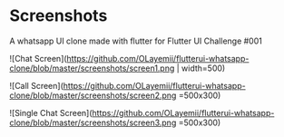 # Screenshots
A whatsapp UI clone made with flutter for Flutter UI Challenge #001



![Chat Screen](https://github.com/OLayemii/flutterui-whatsapp-clone/blob/master/screenshots/screen1.png | width=500)


![Call Screen](https://github.com/OLayemii/flutterui-whatsapp-clone/blob/master/screenshots/screen2.png =500x300)


![Single Chat Screen](https://github.com/OLayemii/flutterui-whatsapp-clone/blob/master/screenshots/screen3.png =500x300)
